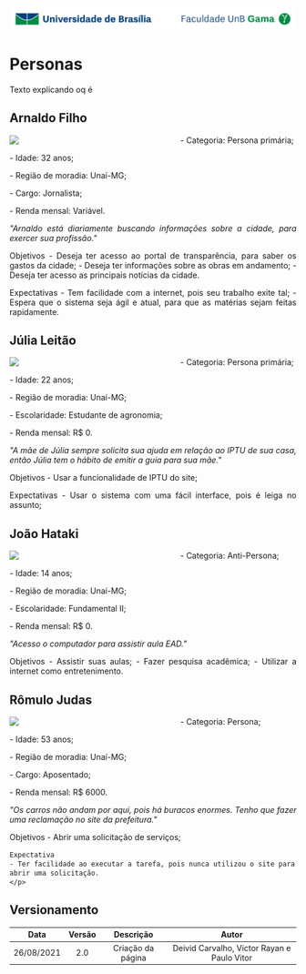 ![UnB](../img/unb.jpg)

# Personas
Texto explicando oq é

## Arnaldo Filho

<div class="toolgrid">
	<div>
        <img align=left width="300" src="arnaldo.png">
    </div>
    <div>
        <p align = "justify"> - Categoria: Persona primária;</p>
        <p align = "justify"> - Idade: 32 anos;</p>
        <p align = "justify"> - Região de moradia: Unaí-MG;</p>
        <p align = "justify"> - Cargo: Jornalista;</p>
        <p align = "justify"> - Renda mensal: Variável.</p>
    </div>
    <p align = "justify"><em>
    "Arnaldo está diariamente buscando informações sobre a cidade, para exercer sua profissão."</em>
    </p>
    <p align = "justify">
    Objetivos 
    - Deseja ter acesso ao portal de transparência, para saber os gastos da cidade;
    - Deseja ter informações sobre as obras em andamento;
    - Deseja ter acesso as principais notícias da cidade.
    </p>
    <p align = "justify">
    Expectativas 
    - Tem facilidade com a internet, pois seu trabalho exite tal;
    - Espera que o sistema seja ágil e atual, para que as matérias sejam feitas rapidamente.
    </p>
</div>

## Júlia Leitão

<div class="toolgrid">
	<div>
        <img align=left width="300" src="julia.png">
    </div>
    <div>
        <p align = "justify"> - Categoria: Persona primária;</p>
        <p align = "justify"> - Idade: 22 anos;</p>
        <p align = "justify"> - Região de moradia: Unaí-MG;</p>
        <p align = "justify"> - Escolaridade: Estudante de agronomia;</p>
        <p align = "justify"> - Renda mensal: R$ 0.</p>
    </div>
    <p align = "justify"><em>
    "A mãe de Júlia sempre solicita sua ajuda em relação ao IPTU de sua casa, então Júlia tem o hábito de emitir a guia para sua mãe."</em>
    </p>
    <p align = "justify">
    Objetivos 
    - Usar a funcionalidade de IPTU do site;
    </p>
    <p align = "justify">
    Expectativas
    - Usar o sistema com uma fácil interface, pois é leiga no assunto;
    </p>
</div>

## João Hataki

<div class="toolgrid">
	<div>
        <img align=left width="300" src="joao.png">
    </div>
    <div>
        <p align = "justify"> - Categoria: Anti-Persona;</p>
        <p align = "justify"> - Idade: 14 anos;</p>
        <p align = "justify"> - Região de moradia: Unaí-MG;</p>
        <p align = "justify"> - Escolaridade: Fundamental II;</p>
        <p align = "justify"> - Renda mensal: R$ 0.</p>
    </div>
    <p align = "justify"><em>
    "Acesso o computador para assistir aula EAD."</em>
    </p>
    <p align = "justify">
    Objetivos 
    - Assistir suas aulas;
    - Fazer pesquisa acadêmica;
    - Utilizar a internet como entretenimento.
    </p>
</div>

## Rômulo Judas 

<div class="toolgrid">
	<div>
        <img align=left width="300" src="joao.png">
    </div>
    <div>
        <p align = "justify"> - Categoria: Persona;</p>
        <p align = "justify"> - Idade: 53 anos;</p>
        <p align = "justify"> - Região de moradia: Unaí-MG;</p>
        <p align = "justify"> - Cargo: Aposentado;</p>
        <p align = "justify"> - Renda mensal: R$ 6000.</p>
    </div>
    <p align = "justify"><em>
    "Os carros não andam por aqui, pois há buracos enormes. Tenho que fazer uma reclamação no site da prefeitura."</em>
    </p>
    <p align = "justify">
    Objetivos 
    - Abrir uma solicitação de serviços;

    Expectativa
    - Ter facilidade ao executar a tarefa, pois nunca utilizou o site para abrir uma solicitação.
    </p>
</div>

## Versionamento

| Data |Versão|         Descrição          |       Autor      |
|:----:|:----:|:--------------------------:|:----------------:|
| 26/08/2021 |  2.0 | Criação da página  | Deivid Carvalho, Victor Rayan e Paulo Vitor |